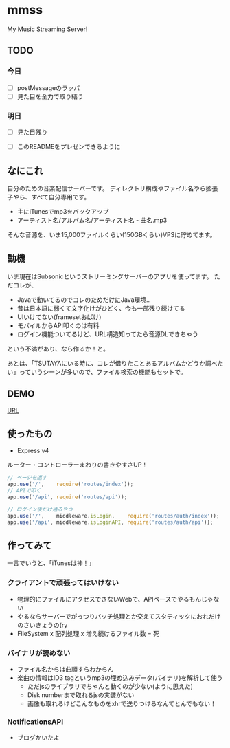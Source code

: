 # mmss
My Music Streaming Server!

## TODO
### 今日
- [ ] postMessageのラッパ
- [ ] 見た目を全力で取り繕う

### 明日
- [ ] 見た目残り
- [ ] このREADMEをプレゼンできるように


## なにこれ
自分のための音楽配信サーバーです。
ディレクトリ構成やファイル名やら拡張子やら、すべて自分専用です。

- 主にiTunesでmp3をバックアップ
- アーティスト名/アルバム名/アーティスト名 - 曲名.mp3

そんな音源を、いま15,000ファイルくらい(150GBくらい)VPSに貯めてます。

## 動機
いま現在はSubsonicというストリーミングサーバーのアプリを使ってます。
ただコレが、

- Javaで動いてるのでコレのためだけにJava環境..
- 昔は日本語に弱くて文字化けがひどく、今も一部残り続けてる
- UIいけてない(framesetおばけ)
- モバイルからAPI叩くのは有料
- ログイン機能ついてるけど、URL構造知ってたら音源DLできちゃう

という不満があり、なら作るか！と。

あとは、「TSUTAYAにいる時に、コレが借りたことあるアルバムかどうか調べたい」っていうシーンが多いので、ファイル検索の機能もセットで。

## DEMO
[URL](#)

## 使ったもの
- Express v4

ルーター・コントローラーまわりの書きやすさUP！
```javascript
// ページを返す
app.use('/',    require('routes/index'));
// APIで叩く
app.use('/api', require('routes/api'));

// ログイン後だけ通るやつ
app.use('/',    middleware.isLogin,    require('routes/auth/index'));
app.use('/api', middleware.isLoginAPI, require('routes/auth/api'));
```

## 作ってみて
一言でいうと、「iTunesは神！」

### クライアントで頑張ってはいけない
- 物理的にファイルにアクセスできないWebで、APIベースでやるもんじゃない
- やるならサーバーでがっつりバッチ処理とか交えてスタティックにおれだけのさいきょうの(ry
- FileSystem x 配列処理 x 増え続けるファイル数 = 死

### バイナリが読めない
- ファイル名からは曲順すらわからん
- 楽曲の情報はID3 tagというmp3の埋め込みデータ(バイナリ)を解析して使う
  - ただjsのライブラリでちゃんと動くのが少ない(ように思えた)
  - Disk numberまで取れるjsの実装がない
  - 画像も取れるけどこんなものをxhrで送りつけるなんてとんでもない！

### NotificationsAPI
- ブログかいたよ
